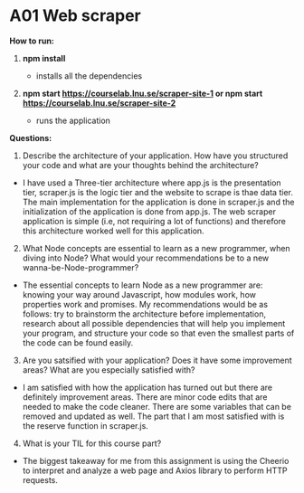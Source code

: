# A01 Web scraper

**How to run:**

1. **npm install**
   - installs all the dependencies

2. **npm start https://courselab.lnu.se/scraper-site-1 or npm start https://courselab.lnu.se/scraper-site-2** 
    - runs the application

****Questions:****

1. Describe the architecture of your application. How have you structured your code and what are your thoughts behind the architecture?
- I have used a Three-tier architecture where app.js is the presentation tier, scraper.js is the logic tier and the website to scrape is thae data tier. The main implementation for the application is done in scraper.js and the initialization of the application is done from app.js. The web scraper application is simple (i.e, not requiring a lot of functions) and therefore this architecture worked well for this application. 

2. What Node concepts are essential to learn as a new programmer, when diving into Node? What would your recommendations be to a new wanna-be-Node-programmer?
- The essential concepts to learn Node as a new programmer are: knowing your way around Javascript, how modules work, how properties work and promises. 
My recommendations would be as follows: try to brainstorm the architecture before implementation, research about all possible dependencies that will help you implement your program, and structure your code so that even the smallest parts of the code can be found easily. 

3. Are you satsified with your application? Does it have some improvement areas? What are you especially satisfied with?
- I am satisfied with how the application has turned out but there are definitely improvement areas. There are minor code edits that are needed to make the code cleaner. There are some variables that can be removed and updated as well. The part that I am most satisfied with is the reserve function in scraper.js.  

4. What is your TIL for this course part?
- The biggest takeaway for me from this assignment is using the Cheerio to interpret and analyze a web page and Axios library to perform HTTP requests.
